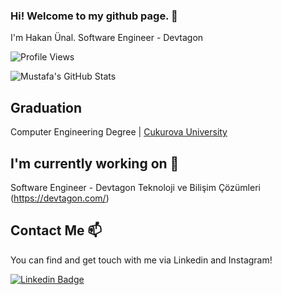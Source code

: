 ### Hi! Welcome to my github page. 👋


I'm Hakan Ünal. Software Engineer - Devtagon

![Profile Views](https://komarev.com/ghpvc/?username=Hakan-unal)

![Mustafa's GitHub Stats](https://github-readme-stats.vercel.app/api?username=Hakan-unal&show_icons=true)

## Graduation

Computer Engineering Degree |  [Cukurova University](https://www.cu.edu.tr/)

## I'm currently working on 🔭

Software Engineer - Devtagon Teknoloji ve Bilişim Çözümleri (https://devtagon.com/)


## Contact Me 📫

You can find and get touch with me via Linkedin and Instagram!

[![Linkedin Badge](https://img.shields.io/badge/Hakan-unal-follow%20on%20linkedin-blue?style=for-the-badge&logo=linkedin)](https://www.linkedin.com/in/hakan-unal/)
